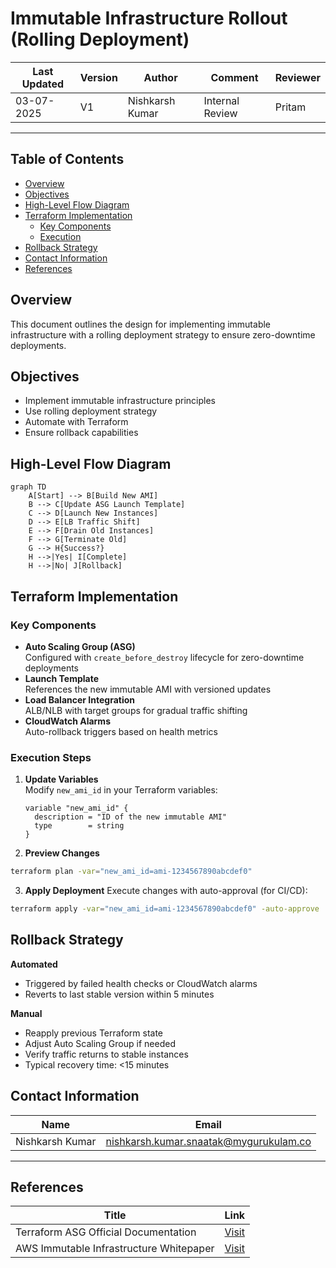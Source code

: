 # Immutable Infrastructure Rollout (Rolling Deployment)

| Last Updated | Version | Author          | Comment         | Reviewer |
|--------------|---------|-----------------|-----------------|----------|
|  03-07-2025  | V1      | Nishkarsh Kumar | Internal Review | Pritam   |

---
## Table of Contents
- [Overview](#overview)
- [Objectives](#objectives)
- [High-Level Flow Diagram](#high-level-flow-diagram)
- [Terraform Implementation](#terraform-implementation)
  - [Key Components](#key-components)
  - [Execution](#execution-steps)
- [Rollback Strategy](#rollback-strategy)
- [Contact Information](#contact-information)
- [References](#references)

## Overview
This document outlines the design for implementing immutable infrastructure with a rolling deployment strategy to ensure zero-downtime deployments.

## Objectives
- Implement immutable infrastructure principles
- Use rolling deployment strategy
- Automate with Terraform
- Ensure rollback capabilities

## High-Level Flow Diagram
```mermaid
graph TD
    A[Start] --> B[Build New AMI]
    B --> C[Update ASG Launch Template]
    C --> D[Launch New Instances]
    D --> E[LB Traffic Shift]
    E --> F[Drain Old Instances]
    F --> G[Terminate Old]
    G --> H{Success?}
    H -->|Yes| I[Complete]
    H -->|No| J[Rollback]
```
## Terraform Implementation

### Key Components
- **Auto Scaling Group (ASG)**  
  Configured with `create_before_destroy` lifecycle for zero-downtime deployments
- **Launch Template**  
  References the new immutable AMI with versioned updates
- **Load Balancer Integration**  
  ALB/NLB with target groups for gradual traffic shifting
- **CloudWatch Alarms**  
  Auto-rollback triggers based on health metrics

### Execution Steps
1. **Update Variables**  
   Modify `new_ami_id` in your Terraform variables:
   ```hcl
   variable "new_ami_id" {
     description = "ID of the new immutable AMI"
     type        = string
   } 
   ```

2. **Preview Changes**
```bash
terraform plan -var="new_ami_id=ami-1234567890abcdef0"
```

3. **Apply Deployment**
Execute changes with auto-approval (for CI/CD):

```bash
terraform apply -var="new_ami_id=ami-1234567890abcdef0" -auto-approve
```

## Rollback Strategy
**Automated**
- Triggered by failed health checks or CloudWatch alarms
- Reverts to last stable version within 5 minutes

**Manual**
- Reapply previous Terraform state
- Adjust Auto Scaling Group if needed
- Verify traffic returns to stable instances
- Typical recovery time: <15 minutes

## Contact Information  
| **Name**    | **Email**                |
|-------------|--------------------------|
| Nishkarsh Kumar     | nishkarsh.kumar.snaatak@mygurukulam.co  |  

---

## References  

| Title                          | Link                                                                 |  
|--------------------------------|----------------------------------------------------------------------|  
| Terraform ASG Official Documentation       | [Visit](https://registry.terraform.io/providers/hashicorp/aws/latest/docs/resources/autoscaling_group) |  
| AWS Immutable Infrastructure Whitepaper                  | [Visit](https://docs.aws.amazon.com/whitepapers/latest/introduction-devops-aws/introduction-to-devops.html) |  
